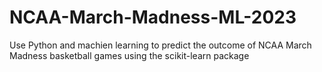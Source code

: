 # NCAA-March-Madness-ML-2023
 Use Python and machien learning to predict the outcome of NCAA March Madness basketball games using the scikit-learn package
